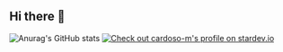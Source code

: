 ## Hi there 👋

<!--
**cardoso-m/cardoso-m** is a ✨ _special_ ✨ repository because its `README.md` (this file) appears on your GitHub profile.

Here are some ideas to get you started:

- 🔭 I’m currently working on ...
- 🌱 I’m currently learning ...
- 👯 I’m looking to collaborate on ...
- 🤔 I’m looking for help with ...
- 💬 Ask me about ...
- 📫 How to reach me: ...
- 😄 Pronouns: ...
- ⚡ Fun fact: ...
-->
![Anurag's GitHub stats](https://github-readme-stats.vercel.app/api?username=cardoso-m&show_icons=true&theme=transparent)
[![Check out cardoso-m's profile on stardev.io](https://stardev.io/developers/cardoso-m/badge/languages/global.svg)](https://stardev.io/developers/cardoso-m)
